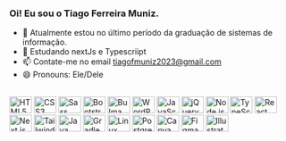 ### Oi! Eu sou o Tiago Ferreira Muniz.

- 🔭 Atualmente estou no último período da graduação de sistemas de informação.
- 🌱 Estudando nextJs e Typescriipt
- 📫 Contate-me no email tiagofmuniz2023@gmail.com
- 😄 Pronouns: Ele/Dele
  

 <div style="display: inline_block">
 </br>
<img src="https://cdn.jsdelivr.net/gh/devicons/devicon/icons/html5/html5-original.svg" height="30" width="40" alt="HTML5" />
<img src="https://cdn.jsdelivr.net/gh/devicons/devicon/icons/css3/css3-original.svg" height="30" width="40" alt="CSS3" />
<img src="https://cdn.jsdelivr.net/gh/devicons/devicon/icons/sass/sass-original.svg" height="30" width="40" alt="Sass" />
<img src="https://cdn.jsdelivr.net/gh/devicons/devicon/icons/bootstrap/bootstrap-original.svg" height="30" width="40" alt="Bootstrap" />
<img src="https://cdn.jsdelivr.net/gh/devicons/devicon/icons/bulma/bulma-plain.svg" height="30" width="40" alt="Bulma" />
<img src="https://cdn.jsdelivr.net/gh/devicons/devicon/icons/wordpress/wordpress-original.svg" height="30" width="40" alt="WordPress" />
<img src="https://cdn.jsdelivr.net/gh/devicons/devicon/icons/javascript/javascript-original.svg" height="30" width="40" alt="JavaScript" />
<img src="https://cdn.jsdelivr.net/gh/devicons/devicon/icons/jquery/jquery-original.svg" height="30" width="40" alt="jQuery" />
<img src="https://cdn.jsdelivr.net/gh/devicons/devicon/icons/nodejs/nodejs-original.svg" height="30" width="40" alt="Node.js" />
<img src="https://cdn.jsdelivr.net/gh/devicons/devicon/icons/typescript/typescript-original.svg" height="30" width="40" alt="TypeScript" />
<img src="https://cdn.jsdelivr.net/gh/devicons/devicon/icons/react/react-original.svg" height="30" width="40" alt="React" />
<img src="https://cdn.jsdelivr.net/gh/devicons/devicon/icons/nextjs/nextjs-original.svg" height="30" width="40" alt="Next.js" />
<img src="https://cdn.jsdelivr.net/gh/devicons/devicon/icons/tailwindcss/tailwindcss-plain.svg" height="30" width="40" alt="Tailwind CSS" />
<img src="https://cdn.jsdelivr.net/gh/devicons/devicon/icons/java/java-original.svg" height="30" width="40" alt="Java" />
<img src="https://cdn.jsdelivr.net/gh/devicons/devicon/icons/gradle/gradle-plain.svg" height="30" width="40" alt="Gradle" />
<img src="https://cdn.jsdelivr.net/gh/devicons/devicon/icons/linux/linux-original.svg" height="30" width="40" alt="Linux" />
<img src="https://cdn.jsdelivr.net/gh/devicons/devicon/icons/postgresql/postgresql-original.svg" height="30" width="40" alt="PostgreSQL" />
<img src="https://cdn.jsdelivr.net/gh/devicons/devicon/icons/canva/canva-original.svg" height="30" width="40" alt="Canva" />
<img src="https://cdn.jsdelivr.net/gh/devicons/devicon/icons/figma/figma-original.svg" height="30" width="40" alt="Figma" />
<img src="https://cdn.jsdelivr.net/gh/devicons/devicon/icons/illustrator/illustrator-plain.svg" height="30" width="40" alt="Illustrator" />


  </div>

